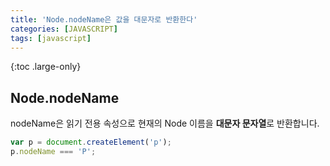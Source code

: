 ```yaml
---
title: 'Node.nodeName은 값을 대문자로 반환한다'
categories: [JAVASCRIPT]
tags: [javascript]
---
```


{:toc .large-only}

## Node.nodeName

nodeName은 읽기 전용 속성으로 현재의 Node 이름을 **대문자 문자열**로 반환합니다.

```js
var p = document.createElement('p');
p.nodeName === 'P';
```
